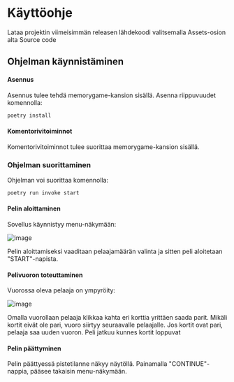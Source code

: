 # Käyttöohje
Lataa projektin viimeisimmän releasen lähdekoodi valitsemalla Assets-osion alta Source code
## Ohjelman käynnistäminen
#### Asennus
Asennus tulee tehdä memorygame-kansion sisällä.
Asenna riippuvuudet komennolla:
```bash
poetry install
```
#### Komentorivitoiminnot
Komentorivitoiminnot tulee suorittaa memorygame-kansion sisällä.
### Ohjelman suorittaminen
Ohjelman voi suorittaa komennolla:
```bash
poetry run invoke start
```
#### Pelin aloittaminen
Sovellus käynnistyy menu-näkymään:

![image](https://github.com/minttugomez/ot-harjoitustyo/assets/116456153/187433cc-c700-4ba2-a583-aada36595a8c)

Pelin aloittamiseksi vaaditaan pelaajamäärän valinta ja sitten peli aloitetaan "START"-napista.
#### Pelivuoron toteuttaminen
Vuorossa oleva pelaaja on ympyröity:

![image](https://github.com/minttugomez/ot-harjoitustyo/assets/116456153/95f88b34-fcdd-4902-bcb4-940edaf074b8)

Omalla vuorollaan pelaaja klikkaa kahta eri korttia yrittäen saada parit.
Mikäli kortit eivät ole pari, vuoro siirtyy seuraavalle pelaajalle. Jos kortit ovat pari, pelaaja saa uuden vuoron.
Peli jatkuu kunnes kortit loppuvat
#### Pelin päättyminen
Pelin päättyessä pistetilanne näkyy näytöllä. Painamalla "CONTINUE"-nappia, pääsee takaisin menu-näkymään.
